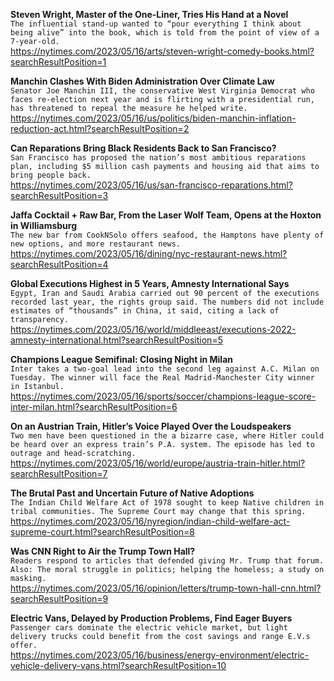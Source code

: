 **Steven Wright, Master of the One-Liner, Tries His Hand at a Novel**\
`The influential stand-up wanted to “pour everything I think about being alive” into the book, which is told from the point of view of a 7-year-old.`\
https://nytimes.com/2023/05/16/arts/steven-wright-comedy-books.html?searchResultPosition=1

**Manchin Clashes With Biden Administration Over Climate Law**\
`Senator Joe Manchin III, the conservative West Virginia Democrat who faces re-election next year and is flirting with a presidential run, has threatened to repeal the measure he helped write.`\
https://nytimes.com/2023/05/16/us/politics/biden-manchin-inflation-reduction-act.html?searchResultPosition=2

**Can Reparations Bring Black Residents Back to San Francisco?**\
`San Francisco has proposed the nation’s most ambitious reparations plan, including $5 million cash payments and housing aid that aims to bring people back.`\
https://nytimes.com/2023/05/16/us/san-francisco-reparations.html?searchResultPosition=3

**Jaffa Cocktail + Raw Bar, From the Laser Wolf Team, Opens at the Hoxton in Williamsburg**\
`The new bar from CookNSolo offers seafood, the Hamptons have plenty of new options, and more restaurant news.`\
https://nytimes.com/2023/05/16/dining/nyc-restaurant-news.html?searchResultPosition=4

**Global Executions Highest in 5 Years, Amnesty International Says**\
`Egypt, Iran and Saudi Arabia carried out 90 percent of the executions recorded last year, the rights group said. The numbers did not include estimates of “thousands” in China, it said, citing a lack of transparency.`\
https://nytimes.com/2023/05/16/world/middleeast/executions-2022-amnesty-international.html?searchResultPosition=5

**Champions League Semifinal: Closing Night in Milan**\
`Inter takes a two-goal lead into the second leg against A.C. Milan on Tuesday. The winner will face the Real Madrid-Manchester City winner in Istanbul.`\
https://nytimes.com/2023/05/16/sports/soccer/champions-league-score-inter-milan.html?searchResultPosition=6

**On an Austrian Train, Hitler’s Voice Played Over the Loudspeakers**\
`Two men have been questioned in the a bizarre case, where Hitler could be heard over an express train’s P.A. system. The episode has led to outrage and head-scratching.`\
https://nytimes.com/2023/05/16/world/europe/austria-train-hitler.html?searchResultPosition=7

**The Brutal Past and Uncertain Future of Native Adoptions**\
`The Indian Child Welfare Act of 1978 sought to keep Native children in tribal communities. The Supreme Court may change that this spring.`\
https://nytimes.com/2023/05/16/nyregion/indian-child-welfare-act-supreme-court.html?searchResultPosition=8

**Was CNN Right to Air the Trump Town Hall?**\
`Readers respond to articles that defended giving Mr. Trump that forum. Also: The moral struggle in politics; helping the homeless; a study on masking.`\
https://nytimes.com/2023/05/16/opinion/letters/trump-town-hall-cnn.html?searchResultPosition=9

**Electric Vans, Delayed by Production Problems, Find Eager Buyers**\
`Passenger cars dominate the electric vehicle market, but light delivery trucks could benefit from the cost savings and range E.V.s offer.`\
https://nytimes.com/2023/05/16/business/energy-environment/electric-vehicle-delivery-vans.html?searchResultPosition=10

